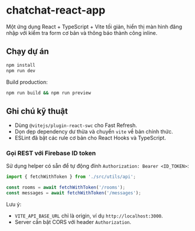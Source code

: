 # chatchat-react-app

Một ứng dụng React + TypeScript + Vite tối giản, hiển thị màn hình đăng nhập với kiểm tra form cơ bản và thông báo thành công inline.

## Chạy dự án

```bash
npm install
npm run dev
```

Build production:

```bash
npm run build && npm run preview
```

## Ghi chú kỹ thuật
- Dùng `@vitejs/plugin-react-swc` cho Fast Refresh.
- Dọn dẹp dependency dư thừa và chuyển `vite` về bản chính thức.
- ESLint đã bật các rule cơ bản cho React Hooks và TypeScript.

### Gọi REST với Firebase ID token
Sử dụng helper có sẵn để tự động đính `Authorization: Bearer <ID_TOKEN>`:

```ts
import { fetchWithToken } from './src/utils/api';

const rooms = await fetchWithToken('/rooms');
const messages = await fetchWithToken('/messages');
```

Lưu ý:
- `VITE_API_BASE_URL` chỉ là origin, ví dụ `http://localhost:3000`.
- Server cần bật CORS với header `Authorization`.
